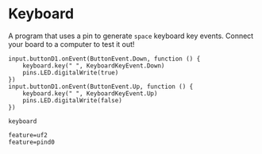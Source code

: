 # Keyboard

A program that uses a pin to generate ``space`` keyboard key events. Connect your board to a computer to test it out!

```blocks
input.buttonD1.onEvent(ButtonEvent.Down, function () {
    keyboard.key(" ", KeyboardKeyEvent.Down)
    pins.LED.digitalWrite(true)
})
input.buttonD1.onEvent(ButtonEvent.Up, function () {
    keyboard.key(" ", KeyboardKeyEvent.Up)
    pins.LED.digitalWrite(false)
})
```

```package
keyboard
```

```config
feature=uf2
feature=pind0
```
